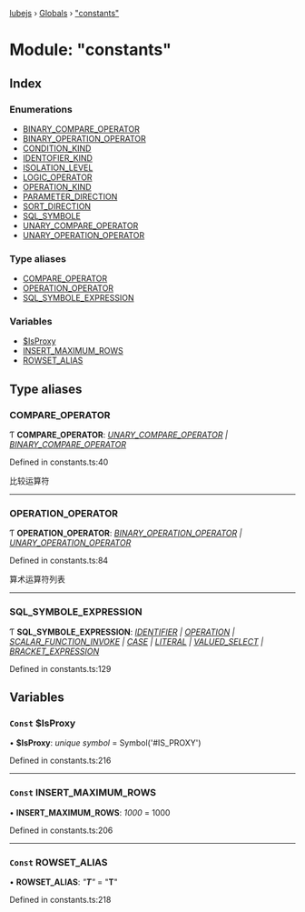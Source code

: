 [lubejs](../README.md) › [Globals](../globals.md) › ["constants"](_constants_.md)

# Module: "constants"

## Index

### Enumerations

* [BINARY_COMPARE_OPERATOR](../enums/_constants_.binary_compare_operator.md)
* [BINARY_OPERATION_OPERATOR](../enums/_constants_.binary_operation_operator.md)
* [CONDITION_KIND](../enums/_constants_.condition_kind.md)
* [IDENTOFIER_KIND](../enums/_constants_.identofier_kind.md)
* [ISOLATION_LEVEL](../enums/_constants_.isolation_level.md)
* [LOGIC_OPERATOR](../enums/_constants_.logic_operator.md)
* [OPERATION_KIND](../enums/_constants_.operation_kind.md)
* [PARAMETER_DIRECTION](../enums/_constants_.parameter_direction.md)
* [SORT_DIRECTION](../enums/_constants_.sort_direction.md)
* [SQL_SYMBOLE](../enums/_constants_.sql_symbole.md)
* [UNARY_COMPARE_OPERATOR](../enums/_constants_.unary_compare_operator.md)
* [UNARY_OPERATION_OPERATOR](../enums/_constants_.unary_operation_operator.md)

### Type aliases

* [COMPARE_OPERATOR](_constants_.md#compare_operator)
* [OPERATION_OPERATOR](_constants_.md#operation_operator)
* [SQL_SYMBOLE_EXPRESSION](_constants_.md#sql_symbole_expression)

### Variables

* [$IsProxy](_constants_.md#const-isproxy)
* [INSERT_MAXIMUM_ROWS](_constants_.md#const-insert_maximum_rows)
* [ROWSET_ALIAS](_constants_.md#const-rowset_alias)

## Type aliases

###  COMPARE_OPERATOR

Ƭ **COMPARE_OPERATOR**: *[UNARY_COMPARE_OPERATOR](../enums/_constants_.unary_compare_operator.md) | [BINARY_COMPARE_OPERATOR](../enums/_constants_.binary_compare_operator.md)*

Defined in constants.ts:40

比较运算符

___

###  OPERATION_OPERATOR

Ƭ **OPERATION_OPERATOR**: *[BINARY_OPERATION_OPERATOR](../enums/_constants_.binary_operation_operator.md) | [UNARY_OPERATION_OPERATOR](../enums/_constants_.unary_operation_operator.md)*

Defined in constants.ts:84

算术运算符列表

___

###  SQL_SYMBOLE_EXPRESSION

Ƭ **SQL_SYMBOLE_EXPRESSION**: *[IDENTIFIER](../enums/_constants_.sql_symbole.md#identifier) | [OPERATION](../enums/_constants_.sql_symbole.md#operation) | [SCALAR_FUNCTION_INVOKE](../enums/_constants_.sql_symbole.md#scalar_function_invoke) | [CASE](../enums/_constants_.sql_symbole.md#case) | [LITERAL](../enums/_constants_.sql_symbole.md#literal) | [VALUED_SELECT](../enums/_constants_.sql_symbole.md#valued_select) | [BRACKET_EXPRESSION](../enums/_constants_.sql_symbole.md#bracket_expression)*

Defined in constants.ts:129

## Variables

### `Const` $IsProxy

• **$IsProxy**: *unique symbol* = Symbol('#IS_PROXY')

Defined in constants.ts:216

___

### `Const` INSERT_MAXIMUM_ROWS

• **INSERT_MAXIMUM_ROWS**: *1000* = 1000

Defined in constants.ts:206

___

### `Const` ROWSET_ALIAS

• **ROWSET_ALIAS**: *"__T__"* = "__T__"

Defined in constants.ts:218
